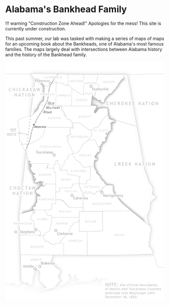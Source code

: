 # Alabama's Bankhead Family

!!! warning "Construction Zone Ahead!"
	Apologies for the mess! This site is currently under construction.

This past summer, our lab was tasked with making a series of maps of maps for an upcoming book about the Bankheads, one of Alabama's most famous families. The maps largely deal with intersections between Alabama history and the history of the Bankhead family.

<img class="feature" src="../img/bankhead_al1820.jpg" alt="">

